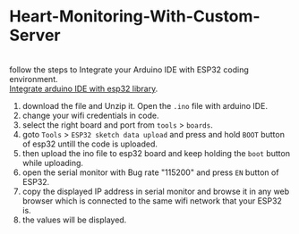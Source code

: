 # Heart-Monitoring-With-Custom-Server
<br> follow the steps to Integrate your Arduino IDE with ESP32 coding environment.<br>
[Integrate arduino IDE with esp32 library]([https://github.com/me-no-dev/arduino-esp32fs-plugin](https://github.com/faysaltaysir/ESP32-integating-in-Arduino-IDE/blob/main/readme.md#adding-esp32-sketch-data-upload)).

1. download the file and Unzip it. Open the `.ino` file with arduino IDE. <br>
2. change your wifi credentials in code.
3. select the right board and port from `tools` > `boards`.
4. goto `Tools` > `ESP32 sketch data upload` and press and hold `BOOT` button of esp32 untill the code is uploaded.
5. then upload the ino file to esp32 board and keep holding the `boot` button while uploading.
6. open the serial monitor with Bug rate "115200" and press `EN` button of ESP32.
7. copy the displayed IP address in serial monitor and browse it in any web browser which is connected to the same wifi network that your ESP32 is.
8. the values will be displayed.

